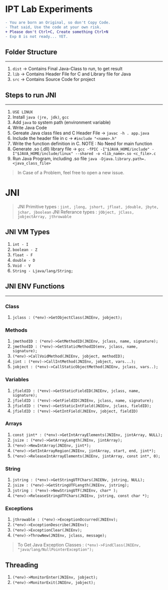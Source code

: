 # IPT Lab Experiments

```diff
- You are born an Original, so don't Copy Code.
- That said, Use the code at your own risk.
+ Please don't Ctrl+C, Create something Ctrl+N
- Exp 8 is not ready... YET.
```

## Folder Structure
---
1. `dist` -> Contains Final Java-Class to run, to get result
2. `lib` -> Contains Header File for C and Library file for Java
3. `src` -> Contains Source Code for project


## Steps to run JNI
---
1. `USE LINUX`
2. Install `java (jre, jdk)`, `gcc`
3. Add `java` to system path (environment variable)
4. Write Java Code
5. Gereate Java class files and C Header File -> `javac -h . app.java`
6. Include the header file in c -> `#include "<name>.h"`
7. Write the function definition in C. NOTE : No Need for main function
8. Generate .so (.dll) library file -> `gcc -fPIC -I"$JAVA_HOME/include" -I"$JAVA_HOME/include/linux" --shared -o <lib_name>.so <c_file>.c`
9. Run Java Program, including .so file `java -Djava.library.path=. <java_class_file>`



> In Case of a Problem, feel free to open a new issue.

# JNI

> JNI Primitive types : `jint, jlong, jshort, jfloat, jdouble, jbyte, jchar, jboolean`
> JNI Referance types : `jObject, jClass, jobjectArray, jthrowable`

## JNI VM Types

1. `int - I`
2. `boolean - Z`
3. `float - F`
4. `double - D`
5. `Void - V`
6. `String - Ljava/lang/String;`

## JNI ENV Functions
----

### Class
1. `jclass : (*env)->GetObjectClass(JNIEnv, jobject);`

### Methods
1. `jmethodID : (*env)->GetMethodID(JNIEnv, jclass, name, signature);`
2. `jmethodID : (*env)->GetStaticMethodID(env, jclass, name, signature);`
3. `(*env)->CallVoidMethod(JNIEnv, jobject, methodID);`
4. `jint : (*env)->CallIntMethod(JNIEnv, jobject, vars...);`
5. `jobject : (*env)->CallStaticObjectMethod(JNIEnv, jclass, vars..);`

### Variables
1. `jfieldID : (*env)->GetStaticFieldID(JNIEnv, jclass, name, signature);`
2. `jfieldID : (*env)->GetFieldID(JNIEnv, jclass, name, signature);`
3. `jfieldID : (*env)->GetStaticIntField(JNIEnv, jclass, fieldID);`
4. `jfieldID : (*env)->GetIntField(JNIEnv, jobject, fieldID)`

### Arrays
1. `const jint* : (*env)->GetIntArrayElements(JNIEnv, jintArray, NULL);`
2. `jsize : (*env)->GetArrayLength(JNInv, jintArray);`
3. `(*env)->NewIntArray(JNIEnv, jint*);`
4. `(*env)->SetIntArrayRegion(JNIEnv, jintArray, start, end, jint*);`
5. `(*env)->ReleaseIntArrayElements(JNIEnv, jintArray, const int*, 0);`

### String
1. `jstring : (*env)->GetStringUTFChars(JNIENv, jstring, NULL);`
2. `jsize : (*env)->GetStringUTFLength(JNIEnv, jstring);`
3. `jstring : (*env)->NewStringUTF(JNIEnv, char* );`
4. `(*env)->ReleaseStringUTFChars(JNIEnv, jstring, const char *);`

### Exceptions
1. `jthrowable : (*env)->ExceptionOccurred(JNIEnv);`
2. `(*env)->ExceptionDescribe(JNIEnv);`
3. `(*env)->ExceptionClear(JNIEnv);`
4. `(*env)->ThrowNew(JNIEnv, jclass, message);`

> To Get Java Exception Classes : `(*env)->FindClass(JNIEnv, "java/lang/NullPointerException");`

## Threading
1. `(*env)->MonitorEnter(JNIEnv, jobject);`
2. `(*env)->MonitorExit(JNIEnv, jobject);`